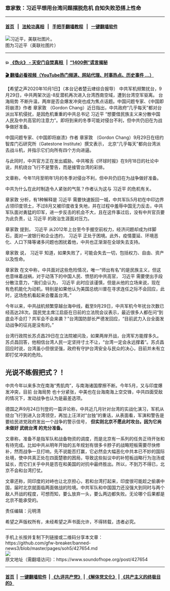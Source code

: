 ### 章家敦：习近平想用台湾问题摆脱危机 自知失败恐搭上性命
------------------------

#### [首页](https://github.com/gfw-breaker/banned-news3/blob/master/README.md) &nbsp;&nbsp;|&nbsp;&nbsp; [法轮功真相](https://github.com/begood0513/basic/blob/master/README.md)  &nbsp;&nbsp;|&nbsp;&nbsp; [手把手翻墙教程](https://github.com/gfw-breaker/guides/wiki)  &nbsp;&nbsp;|&nbsp;&nbsp; [一键翻墙软件](https://github.com/gfw-breaker/nogfw/blob/master/README.md)  



<div><img alt="习近平，美联社图片。" src="https://img.soundofhope.org/2020-07/e2894d1e-8d17-4356-b7a4-f89bc0739ab4-1595620863807.jpeg"/>
<br/><figcaption class="caption">
 图为习近平（美联社图片）
</figcaption></div><hr/>

#### 💥 [《伪火》 - 天安门自焚真相 ](http://158.247.195.190:10000/videos/blog/weihuo.html)&nbsp; |&nbsp; [“1400例”谎言揭秘  ](http://158.247.195.190:10000/videos/blog/jiexi1400.html)

#### [ 🎬  翻墙必看视频（YouTube热门频道、网站代理、时事热点、历史事件 ...）](https://github.com/gfw-breaker/links/blob/master/banned.md)

<div><div class="Content__Wrapper sc-1bvya0-0 grZQxZ">
 <p class="meta-top">
  <span class="meta">
   【希望之声2020年10月1日】（本台记者楚云珒综合报导）
  </span>
  中共军机频繁扰台，9月29日，中共两架次运-8反潜机再次进入台湾西南空域，遭到台湾空军驱离。
  <ok href="/term/124965">
   台海局势
  </ok>
  不断升温，两岸是否会爆发冲突也成为焦点话题。中国问题专家、《中国即将崩溃》作者
  <ok href="/term/20027">
   章家敦
  </ok>
  （Gordon Chang）近日指出，中共政府“几乎每天”都对台派出军机侵扰，是因危机重重的中共总书记
  <ok href="/term/1063">
   习近平
  </ok>
  “想要借民族主义来分散中国人民及中共高官的注意力”。即将到来的冬季可能对侵台不利，但中共仍旧在为战争做好准备。
 </p>
 <p>
  中国问题专家、《中国即将崩溃》作者
  <ok href="/term/20027">
   章家敦
  </ok>
  （Gordon Chang）9月29日在纽约智库门石研究所（Gatestone Institute）撰文表示， 北京“几乎每天”都向台湾派去战斗机，并指示它们向所有四个方向进逼。
 </p>
 <div class="AD_Embed__Wrap-sc-1xslmin-0 igMuqX module desktop">
  <div>
  </div>
 </div>
 <p>
  与此同时，中共官方正在发出威胁。中共喉舌《环球时报》在9月18日的社论中说，共机绕台飞行不是警告，而是接管台湾的彩排。
 </p>
 <p>
  文章称，今年11月至明年1月的冬季对侵台不利，但中共仍旧在为战争做好准备。
 </p>
 <p>
  中共为什么在此时制造令人紧张的气氛？作者认为这与
  <ok href="/term/1063">
   习近平
  </ok>
  的危机有关。
 </p>
 <p>
  <ok href="/term/20027">
   章家敦
  </ok>
  分析，有1种解释是
  <ok href="/term/1063">
   习近平
  </ok>
  需要快速扳回一城，中共军队5月初在中印边界占领印度领土，不过8月又被印度收复失地，并在过程中羞辱中国无力反击，中共军队面对勇猛的印军，进一步反击的机会不大，且在这件事过后，没有中共官员要为此负责，让
  <ok href="/term/1063">
   习近平
  </ok>
  的政治生涯面对压力。
 </p>
 <p>
  <ok href="/term/20027">
   章家敦
  </ok>
  提到，
  <ok href="/term/1063">
   习近平
  </ok>
  从2012年上台至今手握空前权力，经济问题却成为绊脚石，面对一波银行和企业违约，
  <ok href="/term/1063">
   习近平
  </ok>
  正处于困境。此外，疫情蔓延、环境恶化、人口下降等诸多问题也困扰着他，中共也正渐渐在全球失去支持。
 </p>
 <p>
  <ok href="/term/20027">
   章家敦
  </ok>
  说，
  <ok href="/term/1063">
   习近平
  </ok>
  知道，如果失败了，可能会失去一切，包括权力、自由、资产以及性命。
 </p>
 <p>
  <ok href="/term/20027">
   章家敦
  </ok>
  在文中称，中共面对这些危险情况，唯一“师出有名”的是民族主义，但这也意味着战祸，对于动荡下的中国人民、愤怒的中共高官，
  <ok href="/term/1063">
   习近平
  </ok>
  需要使出手段分散注意力，“我们会认为，
  <ok href="/term/1063">
   习近平
  </ok>
  此时应该谨慎，但是从他的立场来说，现在有危机能化为动机，特别是如果他认为美国总统川普在寻求连任之际不会回应，此时，这场危机看起来会覆盖台湾。”
 </p>
 <p>
  今年以来，中共战机频繁穿越台海中线，截至9月29日，中共军机今年扰台次数已经高达28次。国民党主席江启臣在日前的立法院会议表示，最近很多人都在问“到底会不会打？共军会不会来袭？”台湾国防部长严德发回应，“目前武力入台全面发动战争的征兆是没有的。”
 </p>
 <p>
  台湾行政院长苏贞昌29日在立法院被问及，如果两岸开战，台湾军方能撑多久。苏贞昌回答，他相信台湾人民一定坚持寸土不让，“台湾一定会永远撑着”。苏贞昌回应时说，台湾虽小但很坚强，政府有守护台湾安全与民众的决心，目前并未有立即打仗冲突的危险。
 </p>
 <h2>
  光说不练假把式？！
 </h2>
 <p>
  中共今年以来多次在南海“秀肌肉”，与南海诸国摩擦不断。今年5月，又与印度爆发冲突，目前
  <ok href="/term/124965">
   台海局势
  </ok>
  也十分紧张，中美也在台海南海上空交锋，中共四面受敌的情况下，发动战争也认为是最差选项。
 </p>
 <p>
  德国之声9月24日刊登的一篇评论称，中共近几月针对台湾的实战化演习，军机从绕台飞行到进入台湾领空，再加上汪洋对“台独”的重话，从表面看，军演和警告是要给民进党政府发出一个战争的警示信号，
  <strong>
   但实则北京不愿此时攻台。因为它尚未做好
   <ok href="/term/9952">
    武统台湾
   </ok>
   的充分准备。
  </strong>
 </p>
 <div class="AD_Embed__Wrap-sc-1xslmin-0 igMuqX module desktop">
  <div>
  </div>
 </div>
 <p>
  文章称，准备不是指军队和战备物资的调度，而是北京有一系列的任务正待开张和有待完成。比如中共从明年开始的五年规划有很多卡脖子的战略短板需要尽快修补，然而战争一旦打响，先不说能否打赢，它必然会大幅恶化中共本已不妙的国际处境，使中共真正处在四面楚歌的困局，导致这些拟议中的补短板战略行为泡汤或延长，而它们关乎中共是否在和美国的对抗中最终胜出。所以，不到万不得已，北京不会和台湾打仗。
 </p>
 <p>
  文章还称，同印度的对峙也让北京担心，若和台湾打起来，印度很可能趁之偷袭中国，届时北京就面临两面做战的险境。中共军队和中国国力还没强大到同时与两个敌人开战的程度，可想而知，要么放弃一头，要么两边都失败。无论哪个后果都是北京不能承受的。
 </p>
 <p class="meta-btm">
  责任编辑：元明清
 </p>
 <p class="meta-btm">
  希望之声版权所有，未经希望之声书面允许，不得转载，违者必究。
 </p>
</div>
</div>
<hr/>
手机上长按并复制下列链接或二维码分享本文章：<br/>
https://github.com/gfw-breaker/banned-news3/blob/master/pages/soh5/427654.md <br/>
<a href='https://github.com/gfw-breaker/banned-news3/blob/master/pages/soh5/427654.md'><img src='https://github.com/gfw-breaker/banned-news3/blob/master/pages/soh5/427654.md.png'/></a> <br/>
原文地址（需翻墙访问）：https://www.soundofhope.org/post/427654


------------------------
#### [首页](https://github.com/gfw-breaker/banned-news3/blob/master/README.md) &nbsp;|&nbsp; [一键翻墙软件](https://github.com/gfw-breaker/nogfw/blob/master/README.md) &nbsp;| [《九评共产党》](https://github.com/gfw-breaker/9ping.md/blob/master/README.md#九评之一评共产党是什么) | [《解体党文化》](https://github.com/gfw-breaker/jtdwh.md/blob/master/README.md) | [《共产主义的终极目的》](https://github.com/gfw-breaker/gczydzjmd.md/blob/master/README.md)


<img src='http://gfw-breaker.win/banned-news3/pages/soh5/427654.md' width='0px' height='0px'/>
